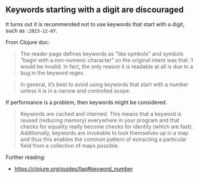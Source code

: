 ## Keywords starting with a digit are discouraged

It turns out it is recommended not to use keywords that start with a digit, such as `:2023-12-07`.

From Clojure doc: 

> The reader page defines keywords as "like symbols" and symbols 
> "begin with a non-numeric character" so the original intent was that 
> :1 would be invalid. In fact, the only reason it is readable at all is 
> due to a bug in the keyword regex.

> In general, it’s best to avoid using keywords that start with a number unless it is in a narrow and controlled scope.

If performance is a problem, then keywords might be considered.


> Keywords are cached and interned. This means that a keyword is reused 
> (reducing memory) everywhere in your program and that checks for equality 
> really become checks for identity (which are fast). 
> Additionally, keywords are invokable to look themselves up in a 
> map and thus this enables the common pattern of extracting a 
> particular field from a collection of maps possible.

Further reading:
- https://clojure.org/guides/faq#keyword_number